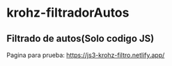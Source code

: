 # krohz-filtradorAutos
## Filtrado de autos(Solo codigo JS)

Pagina para prueba: https://js3-krohz-filtro.netlify.app/
